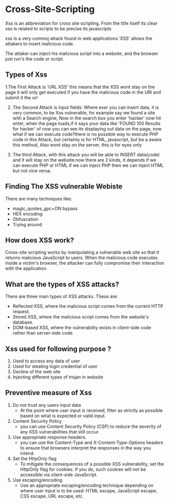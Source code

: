 # Cross-Site-Scripting

Xss is an abbreviation for cross site scripting. From  the title itself its clear 
xss is related to scripts to be precise its javascripts

xss is a very commoj attack found in web applications.'XSS' allows the attakers to insert
malicious code.

The attaker can inject his malicious script into a website,
and the browser just run's the code or script.

## Types of Xss
1.The First Attack is 'URL XSS' this means that the XSS wont stay on the page it will only get executed
if you have the malicious code in the URl and submit it the url 

2. The Second Attack is input fields:
Where ever you can insert data, it is very common, to be Xss vulnerable, for example say we found a site with a
Search engine, Now in the search box you enter 'hacker' now hit enter, when the page loads,if it says your data
like 'FOUND 100 Results for hacker' of now you can see its displaying out data on the page, now what if we can
execute code?there is no possible way to execute PHP code in this Attack, but  certainly is for HTML, javascript,
but be a aware this method, Also wont stay on the server, this is for eyes only

3. The third Attack, with this attack you will be able to INSERT data(code) and it will stay on the website:now there
are 2 kinds, it depends if we can execute PHP or HTML if we can inject PHP then we can inject HTML but not vice versa.

## Finding The XSS vulnerable Webiste

There are many techniques like:
- magic_quotes_gpc=ON bypass
- HEX encoding
- Obfuscation
- Trying around

## How does XSS work?

Cross-site scripting works by manipulating a vulnerable web site so that it returns malicious JavaScript to users. When the malicious code executes inside a victim's browser, the attacker can fully compromise their interaction with the application. 

## What are the types of XSS attacks?

   There are three main types of XSS attacks. These are:

   - Reflected XSS, where the malicious script comes from the current HTTP request.
   - Stored XSS, where the malicious script comes from the website's database.
   - DOM-based XSS, where the vulnerability exists in client-side code rather than server-side code.

## Xss used for following purpose ?

1. Used to access any data of user
2. Used for stealing login credential of user
3. Decline of the web site
4. Injecting different types of trojan in website

## Preventive measure of Xss

1. Do not trust any users input data
   - At the point where user input is received, filter as strictly as possible based on what is expected or valid input. 
2. Content Security Policy
   -  you can use Content Security Policy (CSP) to reduce the severity of any XSS vulnerabilities that still occur. 
3. Use appropriate response headers.
   - you can use the Content-Type and X-Content-Type-Options headers to ensure that browsers interpret the responses in the way you intend.
4. Set the HttpOnly flag
   - To mitigate the consequences of a possible XSS vulnerability, set the HttpOnly flag for cookies. If you do, such cookies will not be accessible via client-side          JavaScript. 
5. Use escaping/encoding
   - Use an appropriate escaping/encoding technique depending on where user input is to be used: HTML escape, JavaScript escape, CSS escape, URL escape, etc.
